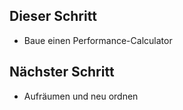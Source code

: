 ## Dieser Schritt
- Baue einen Performance-Calculator

## Nächster Schritt
- Aufräumen und neu ordnen